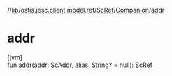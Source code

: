 //[lib](../../../../index.md)/[ostis.jesc.client.model.ref](../../index.md)/[ScRef](../index.md)/[Companion](index.md)/[addr](addr.md)

# addr

[jvm]\
fun [addr](addr.md)(addr: [ScAddr](../../../ostis.jesc.client.model.addr/-sc-addr/index.md), alias: [String](https://kotlinlang.org/api/latest/jvm/stdlib/kotlin/-string/index.html)? = null): [ScRef](../index.md)
